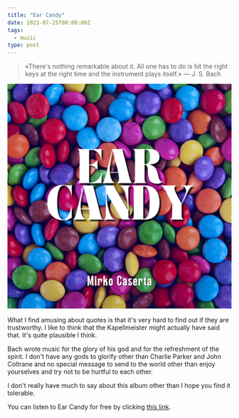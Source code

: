```yaml
---
title: "Ear Candy"
date: 2022-07-25T08:00:00Z
tags:
  - music
type: post
---
```


> «There's nothing remarkable about it. All one has to do is hit the right keys
> at the right time and the instrument plays itself.» — J. S. Bach

![album cover](../images/posts/ear-candy-album-cover.png)

What I find amusing about quotes is that it's very hard to find out if they are
trustworthy. I like to think that the Kapellmeister might actually have said
that. It's quite plausible I think.

Bach wrote music for the glory of his god and for the refreshment of the spirit.
I don't have any gods to glorify other than Charlie Parker and John Coltrane and
no special message to send to the world other than enjoy yourselves and try not
to be hurtful to each other.

I don't really have much to say about this album other than I hope you find it
tolerable.

You can listen to Ear Candy for free by clicking
[this link](https://album.link/ear-candy).
